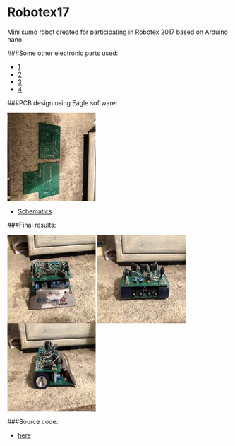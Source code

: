 # Robotex17
Mini sumo robot created for participating in Robotex 2017 based on Arduino nano

###Some other electronic parts used:
* [1](https://hobbyking.com/en_us/brushed-motor-15mm-6v-20000kv-w-298-1-ratio-gearbox.html)
* [2](https://www.lemona.lv/?page=item&i_id=27530)
* [3](http://www.digikey.com/product-detail/en/sharp-microelectronics/GP2Y0D340K/425-1810-ND/573101)
* [4](https://www.pololu.com/product/1182)


###PCB design using Eagle software:

<img align="middle" width="200" height="200" alt="" src="./resources/3.JPG">

* [Schematics](./schematics)

###Final results:

<img align="middle" width="200" height="200" alt="" src="./resources/1.JPG">
<img align="middle" width="200" height="200" alt="" src="./resources/2.JPG">
<img align="middle" width="200" height="200" alt="" src="./resources/4.JPG">

###Source code:

* [here](./src)

